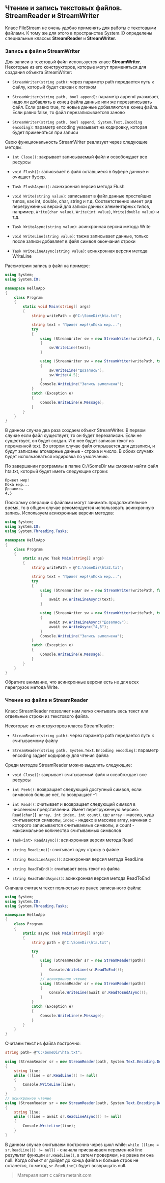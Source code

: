 ## Чтение и запись текстовых файлов. StreamReader и StreamWriter

Класс FileStream не очень удобно применять для работы с текстовыми файлами. К тому же для этого в пространстве System.IO определены специальные классы: **StreamReader** и **StreamWriter**.

### Запись в файл и StreamWriter

Для записи в текстовый файл используется класс **StreamWriter**. Некоторые из его конструкторов, которые могут применяться для создания объекта StreamWriter:

- `StreamWriter(string path)`: через параметр path передается путь к файлу, который будет связан с потоком

- `StreamWriter(string path, bool append)`: параметр append указывает, надо ли добавлять в конец файла данные или же перезаписывать файл. 
Если равно true, то новые данные добавляются в конец файла. Если равно false, то файл перезаписываетсяя заново

- `StreamWriter(string path, bool append, System.Text.Encoding encoding)`: параметр encoding указывает на кодировку, которая будет 
применяться при записи

Свою функциональность StreamWriter реализует через следующие методы:

- `int Close()`: закрывает записываемый файл и освобождает все ресурсы

- `void Flush()`: записывает в файл оставшиеся в буфере данные и очищает буфер.

- `Task FlushAsync()`: асинхронная версия метода Flush

- `void Write(string value)`: записывает в файл данные простейших типов, как int, double, char, string и т.д. Соответственно имеет ряд перегруженных 
версий для записи данных элементарных типов, например, `Write(char value)`, `Write(int value)`, `Write(double value)` и т.д.

- `Task WriteAsync(string value)`: асинхронная версия метода Write

- `void WriteLine(string value)`: также записывает данные, только после записи добавляет в файл символ окончания строки

- `Task WriteLineAsync(string value)`: асинхронная версия метода WriteLine

Рассмотрим запись в файл на примере:

```cs
using System;
using System.IO;

namespace HelloApp
{
    class Program
    {
        static void Main(string[] args)
        {
            string writePath = @"C:\SomeDir\hta.txt";

            string text = "Привет мир!\nПока мир...";
            try
            {
                using (StreamWriter sw = new StreamWriter(writePath, false, System.Text.Encoding.Default))
                {
                    sw.WriteLine(text);
                }

                using (StreamWriter sw = new StreamWriter(writePath, true, System.Text.Encoding.Default))
                {
                    sw.WriteLine("Дозапись");
                    sw.Write(4.5);
                }
                Console.WriteLine("Запись выполнена");
            }
            catch (Exception e)
            {
                Console.WriteLine(e.Message);
            }
        }
    }
}
```

В данном случае два раза создаем объект StreamWriter. В первом случае если файл существует, то он будет перезаписан. Если не существует, он будет создан. И в нее будет записан текст из переменной text. Во втором случае файл открывается для дозаписи, и будут записаны атомарные данные - строка и число. В обоих случаях будет использоваться кодировка по умолчанию.

По завершении программы в папке C://SomeDir мы сможем найти файл hta.txt, который будет иметь следующие строки:

```
Привет мир!
Пока мир...
Дозапись
4,5
```

Поскольку операции с файлами могут занимать продолжительное время, то в общем случае рекомендуется использовать асинхронную запись. Используем асинхронные версии методов:

```cs
using System;
using System.IO;
using System.Threading.Tasks;

namespace HelloApp
{
    class Program
    {
        static async Task Main(string[] args)
        {
            string writePath = @"C:\SomeDir\hta2.txt";

            string text = "Привет мир!\nПока мир...";
            try
            {
                using (StreamWriter sw = new StreamWriter(writePath, false, System.Text.Encoding.Default))
                {
                    await sw.WriteLineAsync(text);
                }

                using (StreamWriter sw = new StreamWriter(writePath, true, System.Text.Encoding.Default))
                {
                    await sw.WriteLineAsync("Дозапись");
                    await sw.WriteAsync("4,5");
                }
                Console.WriteLine("Запись выполнена");
            }
            catch (Exception e)
            {
                Console.WriteLine(e.Message);
            }
        }
    }
}
```

Обратите внимание, что асинхронные версии есть не для всех перегрузок метода Write.

### Чтение из файла и StreamReader

Класс StreamReader позволяет нам легко считывать весь текст или отдельные строки из текстового файла.

Некоторые из конструкторов класса StreamReader:

- `StreamReader(string path)`: через параметр path передается путь к считываемому файлу

- `StreamReader(string path, System.Text.Encoding encoding)`: параметр encoding задает кодировку для чтения файла

Среди методов StreamReader можно выделить следующие:

- `void Close()`: закрывает считываемый файл и освобождает все ресурсы

- `int Peek()`: возвращает следующий доступный символ, если символов больше нет, то возвращает -1

- `int Read()`: считывает и возвращает следующий символ в численном представлении. Имеет перегруженную версию: 
`Read(char[] array, int index, int count)`, где `array` - массив, куда считываются символы, `index` - индекс в массиве array, 
начиная с которого записываются считываемые символы, и count - максимальное количество считываемых символов

- `Task<int> ReadAsync()`: асинхронная версия метода Read

- `string ReadLine()`: считывает одну строку в файле

- `string ReadLineAsync()`: асинхронная версия метода ReadLine

- `string ReadToEnd()`: считывает весь текст из файла

- `string ReadToEndAsync()`: асинхронная версия метода ReadToEnd

Сначала считаем текст полностью из ранее записанного файла:

```cs
using System;
using System.IO;
using System.Threading.Tasks;

namespace HelloApp
{
    class Program
    {
        static async Task Main(string[] args)
        {
            string path = @"C:\SomeDir\hta.txt";

            try
            {
                using (StreamReader sr = new StreamReader(path))
                {
                    Console.WriteLine(sr.ReadToEnd());
                }
                // асинхронное чтение
                using (StreamReader sr = new StreamReader(path))
                {
                    Console.WriteLine(await sr.ReadToEndAsync());
                }
            }
            catch (Exception e)
            {
                Console.WriteLine(e.Message);
            }
        }
    }
}
```

Считаем текст из файла построчно:

```cs
string path= @"C:\SomeDir\hta.txt";
  
using (StreamReader sr = new StreamReader(path, System.Text.Encoding.Default))
{
    string line;
    while ((line = sr.ReadLine()) != null)
    {
        Console.WriteLine(line);
    }
}
// асинхронное чтение
using (StreamReader sr = new StreamReader(path, System.Text.Encoding.Default))
{
    string line;
    while ((line = await sr.ReadLineAsync()) != null)
    {
        Console.WriteLine(line);
    }
}
```

В данном случае считываем построчно через цикл while: `while ((line = sr.ReadLine()) != null)` - сначала присваиваем переменной line результат функции `sr.ReadLine()`, а затем проверяем, не равна ли она null. Когда объект sr дойдет до конца файла и больше строк не останется, то метод `sr.ReadLine()` будет возвращать null.


> Материал взят с сайта metanit.com